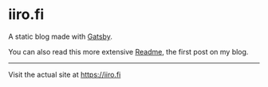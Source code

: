 # iiro.fi

A static blog made with [Gatsby](https://github.com/gatsbyjs/gatsby).

You can also read this more extensive [Readme](https://iiro.fi/readme/), the first post on my blog.

----

Visit the actual site at https://iiro.fi

